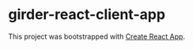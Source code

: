 # girder-react-client-app

This project was bootstrapped with [Create React App](https://github.com/facebookincubator/create-react-app).
